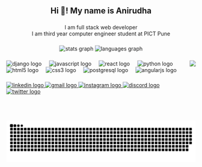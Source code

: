 <br clear="both">

<h2 align="center">Hi 👋! My name is Anirudha</h2>

###

<p align="center">I am full stack web developer <br>I am third year computer engineer student at PICT Pune</p>

###
<p align="left"></p>

###
<div align="center">
  <img src="https://github-readme-stats.vercel.app/api?username=Anirudha1821&hide_title=false&hide_rank=false&show_icons=true&include_all_commits=true&count_private=true&disable_animations=false&theme=dracula&locale=en&hide_border=false" height="150" alt="stats graph"  />
  <img src="https://github-readme-stats.vercel.app/api/top-langs?username=Anirudha1821&locale=en&hide_title=false&layout=compact&card_width=320&langs_count=5&theme=dracula&hide_border=false" height="150" alt="languages graph"  />
</div>

###

<img align="right" height="160" src="https://images-wixmp-ed30a86b8c4ca887773594c2.wixmp.com/f/8a61ee5b-e31a-4aa2-a33d-0c904665dc76/dg60not-042c4b23-bc08-46d8-b306-eea62b166d84.gif/v1/fill/w_704,h_704,q_85,strp/a_pikachu_holding_a_gun_and__online_video_cutter_c_by_zeo009_dg60not-fullview.jpg?token=eyJ0eXAiOiJKV1QiLCJhbGciOiJIUzI1NiJ9.eyJzdWIiOiJ1cm46YXBwOjdlMGQxODg5ODIyNjQzNzNhNWYwZDQxNWVhMGQyNmUwIiwiaXNzIjoidXJuOmFwcDo3ZTBkMTg4OTgyMjY0MzczYTVmMGQ0MTVlYTBkMjZlMCIsIm9iaiI6W1t7ImhlaWdodCI6Ijw9NzA0IiwicGF0aCI6IlwvZlwvOGE2MWVlNWItZTMxYS00YWEyLWEzM2QtMGM5MDQ2NjVkYzc2XC9kZzYwbm90LTA0MmM0YjIzLWJjMDgtNDZkOC1iMzA2LWVlYTYyYjE2NmQ4NC5naWYiLCJ3aWR0aCI6Ijw9NzA0In1dXSwiYXVkIjpbInVybjpzZXJ2aWNlOmltYWdlLm9wZXJhdGlvbnMiXX0.fUCvn7JTCKAhXNNpO6zv_uLts8UoYZmywwuxU_EE5VU"  />

###

<div align="left">
  <img src="https://cdn.jsdelivr.net/gh/devicons/devicon/icons/django/django-plain.svg" height="30" alt="django logo"  />
  <img width="12" />
  <img src="https://cdn.jsdelivr.net/gh/devicons/devicon/icons/javascript/javascript-original.svg" height="30" alt="javascript logo"  />
  <img width="12" />
  <img src="https://cdn.jsdelivr.net/gh/devicons/devicon/icons/react/react-original.svg" height="30" alt="react logo"  />
  <img width="12" />
  <img src="https://cdn.jsdelivr.net/gh/devicons/devicon/icons/python/python-original.svg" height="30" alt="python logo"  />
  <img width="12" />
  <img src="https://cdn.jsdelivr.net/gh/devicons/devicon/icons/html5/html5-original.svg" height="30" alt="html5 logo"  />
  <img width="12" />
  <img src="https://cdn.jsdelivr.net/gh/devicons/devicon/icons/css3/css3-original.svg" height="30" alt="css3 logo"  />
  <img width="12" />
  <img src="https://cdn.jsdelivr.net/gh/devicons/devicon/icons/postgresql/postgresql-original.svg" height="30" alt="postgresql logo"  />
  <img width="12" />
  <img src="https://cdn.jsdelivr.net/gh/devicons/devicon/icons/angularjs/angularjs-original.svg" height="30" alt="angularjs logo"  />
</div>

###

<div align="left">
  <a href="www.linkedin.com/in/anirudha-udgirkar-13ab53244" target="_blank">
    <img src="https://img.shields.io/static/v1?message=LinkedIn&logo=linkedin&label=&color=0077B5&logoColor=white&labelColor=&style=for-the-badge" height="35" alt="linkedin logo"  />
  </a>
  <a href="anirudhaudgirkar.work@gmail.com" target="_blank">
    <img src="https://img.shields.io/static/v1?message=Gmail&logo=gmail&label=&color=D14836&logoColor=white&labelColor=&style=for-the-badge" height="35" alt="gmail logo"  />
  </a>
  <a href="https://www.instagram.com/anirudha07_21" target="_blank">
    <img src="https://img.shields.io/static/v1?message=Instagram&logo=instagram&label=&color=E4405F&logoColor=white&labelColor=&style=for-the-badge" height="35" alt="instagram logo"  />
  </a>
  <a href="discordapp.com/users/1082912743885131796" target="_blank">
    <img src="https://img.shields.io/static/v1?message=Discord&logo=discord&label=&color=7289DA&logoColor=white&labelColor=&style=for-the-badge" height="35" alt="discord logo"  />
  </a>
  <a href="https://x.com/Anirudh182110?t=jxaIX5jwxqZOuaUEJq3B3Q&s=08 " target="_blank">
    <img src="https://img.shields.io/static/v1?message=Twitter&logo=twitter&label=&color=1DA1F2&logoColor=white&labelColor=&style=for-the-badge" height="35" alt="twitter logo"  />
  </a>
</div>

###

<img src="https://raw.githubusercontent.com/Anirudha1821/Anirudha1821/output/snake.svg" alt="Snake animation" />

###